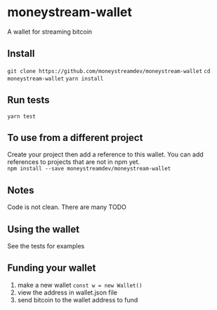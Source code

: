 # moneystream-wallet
A wallet for streaming bitcoin

## Install
`git clone https://github.com/moneystreamdev/moneystream-wallet`
`cd moneystream-wallet`
`yarn install`

## Run tests
`yarn test`

## To use from a different project
Create your project then add a reference to this wallet. You can add references to projects that are not in npm yet.  
`npm install --save moneystreamdev/moneystream-wallet`

## Notes
Code is not clean. There are many TODO

## Using the wallet
See the tests for examples

## Funding your wallet
1. make a new wallet `const w = new Wallet()`
2. view the address in wallet.json file
3. send bitcoin to the wallet address to fund
